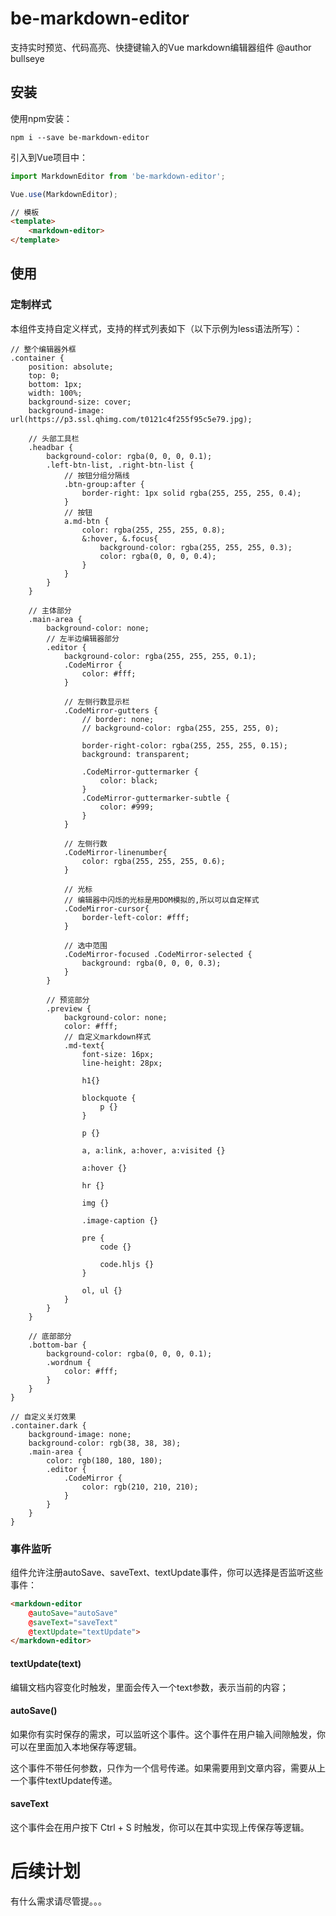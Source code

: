# be-markdown-editor

支持实时预览、代码高亮、快捷键输入的Vue markdown编辑器组件
@author bullseye

## 安装

使用npm安装：

```
npm i --save be-markdown-editor
```

引入到Vue项目中：

``` javascript
import MarkdownEditor from 'be-markdown-editor';

Vue.use(MarkdownEditor);
```

``` html
// 模板
<template>
	<markdown-editor>
</template>
```

## 使用

### 定制样式

本组件支持自定义样式，支持的样式列表如下（以下示例为less语法所写）：
``` less
// 整个编辑器外框
.container {
	position: absolute;
	top: 0;
	bottom: 1px;
	width: 100%;
	background-size: cover;
	background-image: url(https://p3.ssl.qhimg.com/t0121c4f255f95c5e79.jpg);

	// 头部工具栏
	.headbar {
		background-color: rgba(0, 0, 0, 0.1);
		.left-btn-list, .right-btn-list {
			// 按钮分组分隔线
			.btn-group:after {
				border-right: 1px solid rgba(255, 255, 255, 0.4);
			}
			// 按钮
			a.md-btn {
				color: rgba(255, 255, 255, 0.8);
				&:hover, &.focus{
					background-color: rgba(255, 255, 255, 0.3);
					color: rgba(0, 0, 0, 0.4);
				}
			}
		}
	}

	// 主体部分
	.main-area {
		background-color: none;
		// 左半边编辑器部分
		.editor {
			background-color: rgba(255, 255, 255, 0.1);
			.CodeMirror {
				color: #fff;
			}
			
			// 左侧行数显示栏
			.CodeMirror-gutters {
				// border: none;
				// background-color: rgba(255, 255, 255, 0);
				
				border-right-color: rgba(255, 255, 255, 0.15);
				background: transparent;
				
				.CodeMirror-guttermarker {
					color: black;
				}
				.CodeMirror-guttermarker-subtle {
					color: #999;
				}
			}
			
			// 左侧行数
			.CodeMirror-linenumber{
				color: rgba(255, 255, 255, 0.6);
			}
			
			// 光标
			// 编辑器中闪烁的光标是用DOM模拟的,所以可以自定样式
			.CodeMirror-cursor{
				border-left-color: #fff;
			}
			
			// 选中范围
			.CodeMirror-focused .CodeMirror-selected { 
				background: rgba(0, 0, 0, 0.3); 
			}
		}
		
		// 预览部分
		.preview {
			background-color: none;
			color: #fff;
			// 自定义markdown样式
			.md-text{
				font-size: 16px;
				line-height: 28px;
			
				h1{}

				blockquote {
					p {}
				}
			
				p {}
			
				a, a:link, a:hover, a:visited {}
				
				a:hover {}
				
				hr {}
			
				img {}
			
				.image-caption {}
				
				pre {
					code {}
					
					code.hljs {}
				}
				
				ol, ul {}
			}
		}
	}

	// 底部部分
	.bottom-bar {
		background-color: rgba(0, 0, 0, 0.1);
		.wordnum {
			color: #fff;
		}
	}
}

// 自定义关灯效果
.container.dark {
	background-image: none;
	background-color: rgb(38, 38, 38);
	.main-area {
		color: rgb(180, 180, 180);
		.editor {
			.CodeMirror {
				color: rgb(210, 210, 210);
			}
		}
	}
}
```

### 事件监听

组件允许注册autoSave、saveText、textUpdate事件，你可以选择是否监听这些事件：
``` html
<markdown-editor
	@autoSave="autoSave"
	@saveText="saveText"
	@textUpdate="textUpdate">
</markdown-editor>
```

#### textUpdate(text)

编辑文档内容变化时触发，里面会传入一个text参数，表示当前的内容；

#### autoSave()

如果你有实时保存的需求，可以监听这个事件。这个事件在用户输入间隙触发，你可以在里面加入本地保存等逻辑。

这个事件不带任何参数，只作为一个信号传递。如果需要用到文章内容，需要从上一个事件textUpdate传递。

#### saveText

这个事件会在用户按下 Ctrl + S 时触发，你可以在其中实现上传保存等逻辑。

# 后续计划

有什么需求请尽管提。。。

